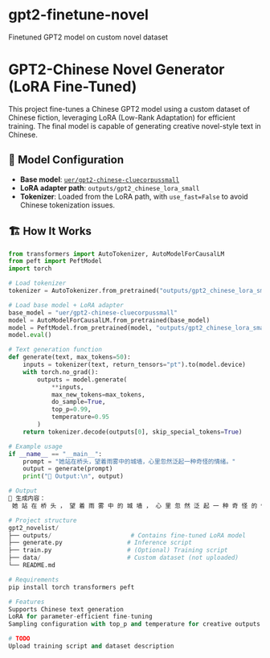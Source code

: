 # gpt2-finetune-novel
Finetuned GPT2 model on custom novel dataset
# GPT2-Chinese Novel Generator (LoRA Fine-Tuned)

This project fine-tunes a Chinese GPT2 model using a custom dataset of Chinese fiction, leveraging LoRA (Low-Rank Adaptation) for efficient training. The final model is capable of generating creative novel-style text in Chinese.

## 🔧 Model Configuration

- **Base model**: [`uer/gpt2-chinese-cluecorpussmall`](https://huggingface.co/uer/gpt2-chinese-cluecorpussmall)
- **LoRA adapter path**: `outputs/gpt2_chinese_lora_small`
- **Tokenizer**: Loaded from the LoRA path, with `use_fast=False` to avoid Chinese tokenization issues.

## 🏗️ How It Works

```python
from transformers import AutoTokenizer, AutoModelForCausalLM
from peft import PeftModel
import torch

# Load tokenizer
tokenizer = AutoTokenizer.from_pretrained("outputs/gpt2_chinese_lora_small", use_fast=False)

# Load base model + LoRA adapter
base_model = "uer/gpt2-chinese-cluecorpussmall"
model = AutoModelForCausalLM.from_pretrained(base_model)
model = PeftModel.from_pretrained(model, "outputs/gpt2_chinese_lora_small")
model.eval()

# Text generation function
def generate(text, max_tokens=50):
    inputs = tokenizer(text, return_tensors="pt").to(model.device)
    with torch.no_grad():
        outputs = model.generate(
            **inputs,
            max_new_tokens=max_tokens,
            do_sample=True,
            top_p=0.99,
            temperature=0.95
        )
    return tokenizer.decode(outputs[0], skip_special_tokens=True)

# Example usage
if __name__ == "__main__":
    prompt = "她站在桥头，望着雨雾中的城墙，心里忽然泛起一种奇怪的情绪。"
    output = generate(prompt)
    print("📜 Output:\n", output)

# Output
📜 生成内容：
 她 站 在 桥 头 ， 望 着 雨 雾 中 的 城 墙 ， 心 里 忽 然 泛 起 一 种 奇 怪 的 情 绪 。 上 官 婉 儿 是 如 何 回 转 着 走 来 的 ？ 是 谁 已 经 走 了 多 少 步 ？ 他 在 桥 上 又 是 走 了 多 少 步 ？ 那 些 人 都 站 在 哪 里 ？ 他 不 再 想 走

# Project structure
gpt2_novelist/
├── outputs/                      # Contains fine-tuned LoRA model
├── generate.py                  # Inference script
├── train.py                     # (Optional) Training script
├── data/                        # Custom dataset (not uploaded)
└── README.md

# Requirements
pip install torch transformers peft

# Features
Supports Chinese text generation
LoRA for parameter-efficient fine-tuning
Sampling configuration with top_p and temperature for creative outputs

# TODO
Upload training script and dataset description
